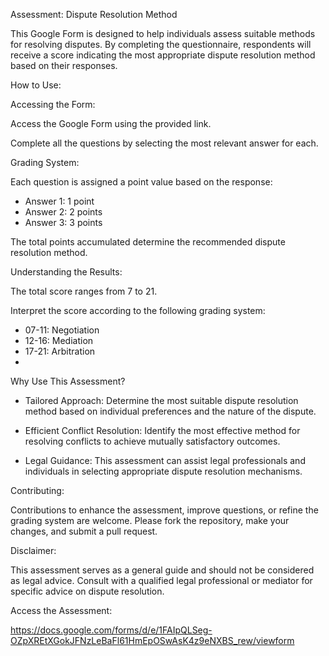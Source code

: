 Assessment: Dispute Resolution Method

This Google Form is designed to help individuals assess suitable methods for resolving disputes. By completing the questionnaire, respondents will receive a score indicating the most appropriate dispute resolution method based on their responses.

How to Use:

Accessing the Form:

Access the Google Form using the provided link.

Complete all the questions by selecting the most relevant answer for each.

Grading System:

Each question is assigned a point value based on the response:

- Answer 1: 1 point
- Answer 2: 2 points
- Answer 3: 3 points

The total points accumulated determine the recommended dispute resolution method.

Understanding the Results:

The total score ranges from 7 to 21.

Interpret the score according to the following grading system:

- 07-11: Negotiation
- 12-16: Mediation
- 17-21: Arbitration
- 
Why Use This Assessment?

- Tailored Approach: Determine the most suitable dispute resolution method based on individual preferences and the nature of the dispute.

- Efficient Conflict Resolution: Identify the most effective method for resolving conflicts to achieve mutually satisfactory outcomes.

- Legal Guidance: This assessment can assist legal professionals and individuals in selecting appropriate dispute resolution mechanisms.

Contributing:

Contributions to enhance the assessment, improve questions, or refine the grading system are welcome.
Please fork the repository, make your changes, and submit a pull request.

Disclaimer:

This assessment serves as a general guide and should not be considered as legal advice.
Consult with a qualified legal professional or mediator for specific advice on dispute resolution.

Access the Assessment:

https://docs.google.com/forms/d/e/1FAIpQLSeg-OZpXREtXGokJFNzLeBaFl61HmEpOSwAsK4z9eNXBS_rew/viewform
